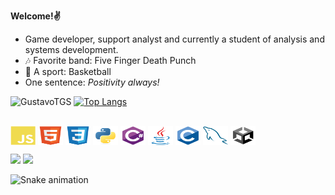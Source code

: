 **Welcome!✌**
- Game developer, support analyst and currently a student of analysis and systems development.
- 🎶 Favorite band: Five Finger Death Punch
- 🏀 A sport: Basketball
- One sentence: *Positivity always!*

![GustavoTGS](https://github-readme-stats.vercel.app/api?username=GustavoTGS&show_icons=true&theme=merko)
[![Top Langs](https://github-readme-stats.vercel.app/api/top-langs/?username=gustavotgs&layout=compact&theme=merko)](https://github.com/gustavotgs/github-readme-stats)

<div style="display: inline_block"><br>
  <img align="center" alt="Guga-Js" height="30" width="40" src="https://raw.githubusercontent.com/devicons/devicon/master/icons/javascript/javascript-plain.svg">
  <img align="center" alt="Guga-HTML" height="30" width="40" src="https://raw.githubusercontent.com/devicons/devicon/master/icons/html5/html5-original.svg">
  <img align="center" alt="Guga-CSS" height="30" width="40" src="https://raw.githubusercontent.com/devicons/devicon/master/icons/css3/css3-original.svg">
  <img align="center" alt="Guga-Python" height="30" width="40" src="https://raw.githubusercontent.com/devicons/devicon/master/icons/python/python-original.svg">
  <img align="center" alt="Guga-Csharp" height="30" width="40" src="https://raw.githubusercontent.com/devicons/devicon/master/icons/csharp/csharp-original.svg">
  <img align="center" alt="Guga-Java" height="30" width="40" src="https://raw.githubusercontent.com/devicons/devicon/master/icons/java/java-original.svg">
  <img align="center" alt="Guga-C" height="30" width="40" src="https://raw.githubusercontent.com/devicons/devicon/master/icons/c/c-original.svg">
  <img align="center" alt="Guga-Mysql" height="30" width="40" src="https://raw.githubusercontent.com/devicons/devicon/master/icons/mysql/mysql-original.svg">
  <img align="center" alt="Guga-Unity" height="30" width="40" src="https://raw.githubusercontent.com/devicons/devicon/master/icons/unity/unity-original.svg">
</div>
<p></p>
<div> 
  <a href="https://www.instagram.com/guga_99/" target="_blank"><img src="https://img.shields.io/badge/-Instagram-%23E4405F?style=for-the-badge&logo=instagram&logoColor=white" target="_blank"></a>
  <a href="https://www.linkedin.com/in/gustavo-tg-soares/" target="_blank"><img src="https://img.shields.io/badge/-LinkedIn-%230077B5?style=for-the-badge&logo=linkedin&logoColor=white" target="_blank"></a> 
</div>


![Snake animation](https://github.com.br/gustavotgs/gustavotgs/blob/output/github-contribution-grid-snake.gif)
